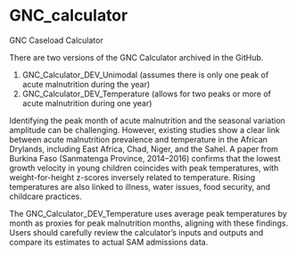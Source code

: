 # GNC_calculator
GNC Caseload Calculator

There are two versions of the GNC Calculator archived in the GitHub. 
1. GNC_Calculator_DEV_Unimodal (assumes there is only one peak of acute malnutrition during the year)
2. GNC_Calculator_DEV_Temperature (allows for two peaks or more of acute malnutrition during one year)

Identifying the peak month of acute malnutrition and the seasonal variation amplitude can be challenging. However, existing studies show a clear link between acute malnutrition prevalence and temperature in the African Drylands, including East Africa, Chad, Niger, and the Sahel. A paper from Burkina Faso (Sanmatenga Province, 2014–2016) confirms that the lowest growth velocity in young children coincides with peak temperatures, with weight-for-height z-scores inversely related to temperature. Rising temperatures are also linked to illness, water issues, food security, and childcare practices.

The GNC_Calculator_DEV_Temperature uses average peak temperatures by month as proxies for peak malnutrition months, aligning with these findings. Users should carefully review the calculator’s inputs and outputs and compare its estimates to actual SAM admissions data.
